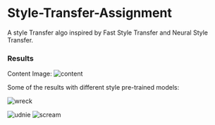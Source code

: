 # Style-Transfer-Assignment
A style Transfer algo inspired by Fast Style Transfer and Neural Style Transfer.

### Results

Content Image: 
![content](https://github.com/RudeNinja/Style-Transfer-Assignment/assets/79577317/8f1ea7dd-f69a-4b84-8c73-c7205378f70b)


Some of the results with different style pre-trained models:

![wreck](https://github.com/RudeNinja/Style-Transfer-Assignment/assets/79577317/29402be8-b391-4198-a849-b158deb4bed0)                  

![udnie](https://github.com/RudeNinja/Style-Transfer-Assignment/assets/79577317/522b81a0-3f7d-4629-9429-af9d88068ef2)
![scream](https://github.com/RudeNinja/Style-Transfer-Assignment/assets/79577317/2e99e44d-53f1-406a-8668-060d45bfb896)
